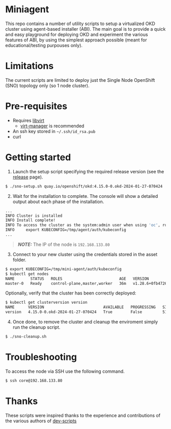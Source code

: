 # Miniagent

This repo contains a number of utility scripts to setup a virtualized OKD cluster using agent-based installer (ABI).
The main goal is to provide a quick and easy playground for deploying OKD and experiment the various features of ABI, 
by using the simplest approach possible (meant for educational/testing purpouses only).

# Limitations

The current scripts are limited to deploy just the Single Node OpenShift (SNO) topology only (so 1 node cluster).

# Pre-requisites

* Requires [libvirt](https://libvirt.org/compiling.html)
    * [virt-manager](https://virt-manager.org/) is recommended
* An ssh key stored in `~/.ssh/id_rsa.pub`
* curl

# Getting started

1. Launch the setup script specifying the required release version (see the [release](https://github.com/okd-project/okd/releases) page).

``` bash
$ ./sno-setup.sh quay.io/openshift/okd:4.15.0-0.okd-2024-01-27-070424
```

2. Wait for the installation to complete. The console will show a detailed output about each phase of the installation.

``` bash
...
INFO Cluster is installed                         
INFO Install complete!                            
INFO To access the cluster as the system:admin user when using 'oc', run 
INFO     export KUBECONFIG=/tmp/agent/auth/kubeconfig 
...
```

> **_NOTE:_**  The IP of the node is `192.168.133.80`

3. Connect to your new cluster using the credentials stored in the asset folder.

``` bash
$ export KUBECONFIG=/tmp/mini-agent/auth/kubeconfig
$ kubectl get nodes
NAME       STATUS   ROLES                         AGE   VERSION
master-0   Ready    control-plane,master,worker   36m   v1.28.6+0fb4726
```

Optionally, verify that the cluster has been correctly deployed:

```bash
$ kubectl get clusterversion version
NAME      VERSION                          AVAILABLE   PROGRESSING   SINCE   STATUS
version   4.15.0-0.okd-2024-01-27-070424   True        False         51m     Cluster version is 4.15.0-0.okd-2024-01-27-070424
```

4. Once done, to remove the cluster and cleanup the enviroment simply run the cleanup script.

``` bash
$ ./sno-cleanup.sh
```

# Troubleshooting

To access the node via SSH use the following command.

```bash
$ ssh core@192.168.133.80
```

# Thanks

These scripts were inspired thanks to the experience and contributions of the various authors of [dev-scripts](https://github.com/openshift-metal3/dev-scripts/)
